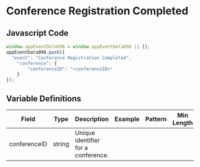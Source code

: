 # Conference Registration Completed

### 

## Javascript Code
```js
window.appEventData098 = window.appEventData098 || [];
appEventData098.push({
  "event": "Conference Registration Completed",
    "conference": {
        "conferenceID": "<conferenceID>"
    }
});
```

## Variable Definitions

|Field|Type|Description|Example|Pattern|Min Length|Max Length|Minimum|Maximum|Multiple Of|
| --- | --- | --- | --- | --- | --- | --- | --- | --- | --- |
|conferenceID|string|Unique identifier for a conference.||||||||



